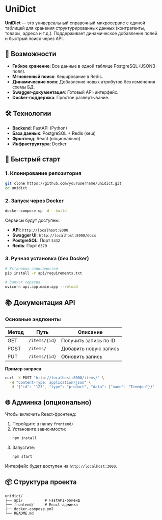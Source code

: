 # UniDict

**UniDict** — это универсальный справочный микросервис с единой таблицей для хранения структурированных данных (контрагенты, товары, адреса и т.д.). Поддерживает динамическое добавление полей и быстрый поиск через API.


## 🔹 Возможности
- **Гибкое хранение**: Все данные в одной таблице PostgreSQL (JSONB-поля).
- **Мгновенный поиск**: Кеширование в Redis.
- **Динамические поля**: Добавление новых атрибутов без изменения схемы БД.
- **Swagger-документация**: Готовый API-интерфейс.
- **Docker-поддержка**: Простое развертывание.

## 🛠 Технологии
- **Backend**: FastAPI (Python)
- **База данных**: PostgreSQL + Redis (кеш)
- **Фронтенд**: React (опционально)
- **Инфраструктура**: Docker

## 🚀 Быстрый старт

### 1. Клонирование репозитория
```bash
git clone https://github.com/yourusername/unidict.git
cd unidict
```

### 2. Запуск через Docker
```bash
docker-compose up -d --build
```

Сервисы будут доступны:
- **API**: `http://localhost:8000`
- **Swagger UI**: `http://localhost:8000/docs`
- **PostgreSQL**: Порт `5432`
- **Redis**: Порт `6379`

### 3. Ручная установка (без Docker)
```bash
# Установка зависимостей
pip install -r api/requirements.txt

# Запуск сервера
uvicorn api.app.main:app --reload
```

## 📚 Документация API

### Основные эндпоинты
| Метод | Путь            | Описание                  |
|-------|-----------------|--------------------------|
| GET   | `/items/{id}`   | Получить запись по ID    |
| POST  | `/items/`       | Добавить новую запись    |
| PUT   | `/items/{id}`   | Обновить запись          |

**Пример запроса**:
```bash
curl -X POST "http://localhost:8000/items/" \
  -H "Content-Type: application/json" \
  -d '{"id": "123", "type": "product", "data": {"name": "Телефон"}}'
```

## 🌐 Админка (опционально)
Чтобы включить React-фронтенд:
1. Перейдите в папку `frontend/`
2. Установите зависимости:
   ```bash
   npm install
   ```
3. Запустите:
   ```bash
   npm start
   ```
Интерфейс будет доступен на `http://localhost:3000`.

## 📦 Структура проекта
```
unidict/
├── api/          # FastAPI-бэкенд
├── frontend/     # React-админка
├── docker-compose.yml
└── README.md
```